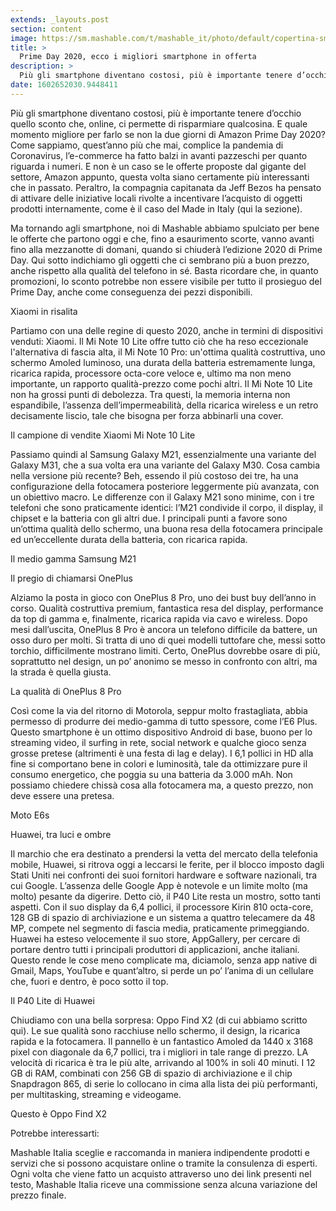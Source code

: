 ```yaml
--- 
extends: _layouts.post 
section: content 
image: https://sm.mashable.com/t/mashable_it/photo/default/copertina-smartphone_bhdd.1200.jpg 
title: > 
  Prime Day 2020, ecco i migliori smartphone in offerta 
description: > 
  Più gli smartphone diventano costosi, più è importante tenere d’occhio quello sconto che, online, ci permette di risparmiare qualcosina.E quale momento migliore per farlo se non la due giorni di Amazon Prime Day 2020?Come sappiamo, quest’anno più che mai, complice la pandemia di Coronavirus, l’e-commerce ha fatto balzi in avanti pazzeschi per quanto riguarda i numeri.Basta ricordare che, in quanto promozioni, lo sconto potrebbe non essere visibile per tutto il prosieguo del Prime Day, anche come conseguenza dei pezzi disponibili.Beh, essendo il più costoso dei tre, ha una configurazione della fotocamera posteriore leggermente più avanzata, con un obiettivo macro. 
date: 1602652030.9448411 
--- 
```

Più gli smartphone diventano costosi, più è importante tenere d’occhio quello sconto che, online, ci permette di risparmiare qualcosina. E quale momento migliore per farlo se non la due giorni di Amazon Prime Day 2020? Come sappiamo, quest’anno più che mai, complice la pandemia di Coronavirus, l’e-commerce ha fatto balzi in avanti pazzeschi per quanto riguarda i numeri. E non è un caso se le offerte proposte dal gigante del settore, Amazon appunto, questa volta siano certamente più interessanti che in passato. Peraltro, la compagnia capitanata da Jeff Bezos ha pensato di attivare delle iniziative locali rivolte a incentivare l’acquisto di oggetti prodotti internamente, come è il caso del Made in Italy (qui la sezione).

Ma tornando agli smartphone, noi di Mashable abbiamo spulciato per bene le offerte che partono oggi e che, fino a esaurimento scorte, vanno avanti fino alla mezzanotte di domani, quando si chiuderà l’edizione 2020 di Prime Day. Qui sotto indichiamo gli oggetti che ci sembrano più a buon prezzo, anche rispetto alla qualità del telefono in sé. Basta ricordare che, in quanto promozioni, lo sconto potrebbe non essere visibile per tutto il prosieguo del Prime Day, anche come conseguenza dei pezzi disponibili.

Xiaomi in risalita

Partiamo con una delle regine di questo 2020, anche in termini di dispositivi venduti: Xiaomi. Il Mi Note 10 Lite offre tutto ciò che ha reso eccezionale l'alternativa di fascia alta, il Mi Note 10 Pro: un'ottima qualità costruttiva, uno schermo Amoled luminoso, una durata della batteria estremamente lunga, ricarica rapida, processore octa-core veloce e, ultimo ma non meno importante, un rapporto qualità-prezzo come pochi altri. Il Mi Note 10 Lite non ha grossi punti di debolezza. Tra questi, la memoria interna non espandibile, l’assenza dell’impermeabilità, della ricarica wireless e un retro decisamente liscio, tale che bisogna per forza abbinarli una cover.

Il campione di vendite Xiaomi Mi Note 10 Lite

Passiamo quindi al Samsung Galaxy M21, essenzialmente una variante del Galaxy M31, che a sua volta era una variante del Galaxy M30. Cosa cambia nella versione più recente? Beh, essendo il più costoso dei tre, ha una configurazione della fotocamera posteriore leggermente più avanzata, con un obiettivo macro. Le differenze con il Galaxy M21 sono minime, con i tre telefoni che sono praticamente identici: l’M21 condivide il corpo, il display, il chipset e la batteria con gli altri due. I principali punti a favore sono un’ottima qualità dello schermo, una buona resa della fotocamera principale ed un’eccellente durata della batteria, con ricarica rapida.

Il medio gamma Samsung M21

Il pregio di chiamarsi OnePlus

Alziamo la posta in gioco con OnePlus 8 Pro, uno dei bust buy dell’anno in corso. Qualità costruttiva premium, fantastica resa del display, performance da top di gamma e, finalmente, ricarica rapida via cavo e wireless. Dopo mesi dall’uscita, OnePlus 8 Pro è ancora un telefono difficile da battere, un osso duro per molti. Si tratta di uno di quei modelli tuttofare che, messi sotto torchio, difficilmente mostrano limiti. Certo, OnePlus dovrebbe osare di più, soprattutto nel design, un po’ anonimo se messo in confronto con altri, ma la strada è quella giusta.

La qualità di OnePlus 8 Pro

Così come la via del ritorno di Motorola, seppur molto frastagliata, abbia permesso di produrre dei medio-gamma di tutto spessore, come l’E6 Plus. Questo smartphone è un ottimo dispositivo Android di base, buono per lo streaming video, il surfing in rete, social network e qualche gioco senza grosse pretese (altrimenti è una festa di lag e delay). I 6,1 pollici in HD alla fine si comportano bene in colori e luminosità, tale da ottimizzare pure il consumo energetico, che poggia su una batteria da 3.000 mAh. Non possiamo chiedere chissà cosa alla fotocamera ma, a questo prezzo, non deve essere una pretesa.

Moto E6s

Huawei, tra luci e ombre

Il marchio che era destinato a prendersi la vetta del mercato della telefonia mobile, Huawei, si ritrova oggi a leccarsi le ferite, per il blocco imposto dagli Stati Uniti nei confronti dei suoi fornitori hardware e software nazionali, tra cui Google. L’assenza delle Google App è notevole e un limite molto (ma molto) pesante da digerire. Detto ciò, il P40 Lite resta un mostro, sotto tanti aspetti. Con il suo display da 6,4 pollici, il processore Kirin 810 octa-core, 128 GB di spazio di archiviazione e un sistema a quattro telecamere da 48 MP, compete nel segmento di fascia media, praticamente primeggiando. Huawei ha esteso velocemente il suo store, AppGallery, per cercare di portare dentro tutti i principali produttori di applicazioni, anche italiani. Questo rende le cose meno complicate ma, diciamolo, senza app native di Gmail, Maps, YouTube e quant’altro, si perde un po’ l’anima di un cellulare che, fuori e dentro, è poco sotto il top.

Il P40 Lite di Huawei

Chiudiamo con una bella sorpresa: Oppo Find X2 (di cui abbiamo scritto qui). Le sue qualità sono racchiuse nello schermo, il design, la ricarica rapida e la fotocamera. Il pannello è un fantastico Amoled da 1440 x 3168 pixel con diagonale da 6,7 ​​pollici, tra i migliori in tale range di prezzo. LA velocità di ricarica è tra le più alte, arrivando al 100% in soli 40 minuti. I 12 GB di RAM, combinati con 256 GB di spazio di archiviazione e il chip Snapdragon 865, di serie lo collocano in cima alla lista dei più performanti, per multitasking, streaming e videogame.

Questo è Oppo Find X2

Potrebbe interessarti:

Mashable Italia sceglie e raccomanda in maniera indipendente prodotti e servizi che si possono acquistare online o tramite la consulenza di esperti. Ogni volta che viene fatto un acquisto attraverso uno dei link presenti nel testo, Mashable Italia riceve una commissione senza alcuna variazione del prezzo finale.